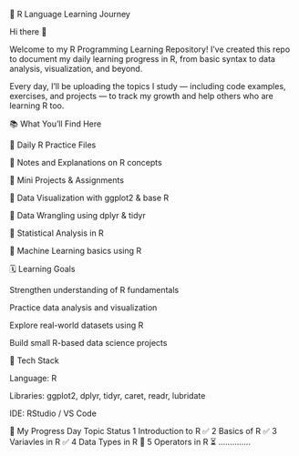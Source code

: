 🧠 R Language Learning Journey

Hi there 👋

Welcome to my R Programming Learning Repository!
I’ve created this repo to document my daily learning progress in R, from basic syntax to data analysis, visualization, and beyond.

Every day, I’ll be uploading the topics I study — including code examples, exercises, and projects — to track my growth and help others who are learning R too.

📚 What You’ll Find Here

🔹 Daily R Practice Files

🔹 Notes and Explanations on R concepts

🔹 Mini Projects & Assignments

🔹 Data Visualization with ggplot2 & base R

🔹 Data Wrangling using dplyr & tidyr

🔹 Statistical Analysis in R

🔹 Machine Learning basics using R

🗓️ Learning Goals

Strengthen understanding of R fundamentals

Practice data analysis and visualization

Explore real-world datasets using R

Build small R-based data science projects

🚀 Tech Stack

Language: R

Libraries: ggplot2, dplyr, tidyr, caret, readr, lubridate

IDE: RStudio / VS Code

🧭 My Progress
Day	Topic	Status
1	Introduction to R	✅
2	Basics of R	✅
3 Variavles in R	✅
4	Data Types in R	🔄
5	Operators  in R	⏳
..............
